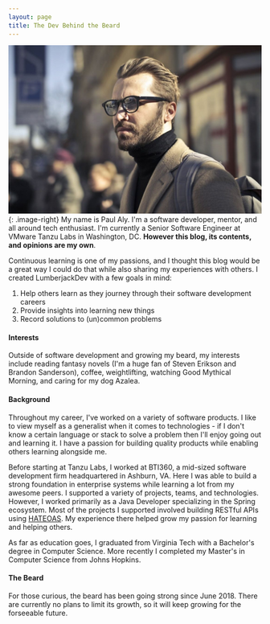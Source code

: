 ```yaml
---
layout: page
title: The Dev Behind the Beard
---
```


![A Picture of Me (and my beard)](/assets/images/pages/about.jpg){: .image-right}
My name is Paul Aly. I'm a software developer, mentor, and all around tech enthusiast. I'm currently a Senior Software Engineer at VMware Tanzu Labs in Washington, DC. **However this blog, its contents, and opinions are my own**. 

Continuous learning is one of my passions, and I thought this blog would be a great way I could do that while also sharing my experiences with others. I created LumberjackDev with a few goals in mind:
1. Help others learn as they journey through their software development careers
1. Provide insights into learning new things
1. Record solutions to (un)common problems

#### Interests
Outside of software development and growing my beard, my interests include reading fantasy novels (I'm a huge fan of Steven Erikson and Brandon Sanderson), coffee, weightlifting, watching Good Mythical Morning, and caring for my dog Azalea.

#### Background
Throughout my career, I've worked on a variety of software products. I like to view myself as a generalist when it comes to technologies - if I don't know a certain language or stack to solve a problem then I'll enjoy going out and learning it. I have a passion for building quality products while enabling others learning alongside me. 

Before starting at Tanzu Labs, I worked at BTI360, a mid-sized software development firm headquartered in Ashburn, VA. Here I was able to build a strong foundation in enterprise systems while learning a lot from my awesome peers. I supported a variety of projects, teams, and technologies. However, I worked primarily as a Java Developer specializing in the Spring ecosystem. Most of the projects I supported involved building RESTful APIs using [HATEOAS](https://en.wikipedia.org/wiki/HATEOAS). My experience there helped grow my passion for learning and helping others. 

As far as education goes, I graduated from Virginia Tech with a Bachelor's degree in Computer Science. More recently I completed my Master's in Computer Science from Johns Hopkins.

#### The Beard
For those curious, the beard has been going strong since June 2018. There are currently no plans to limit its growth, so it will keep growing for the forseeable future.
